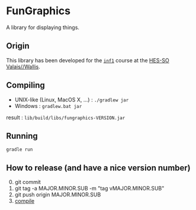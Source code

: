 # FunGraphics

A library for displaying things.

## Origin

This library has been developed for the [`inf1`](https://inf1.begincoding.net) course at
the [HES-SO Valais//Wallis](https://www.hevs.ch).

## Compiling

* UNIX-like (Linux, MacOS X, ...) : ```./gradlew jar```
* Windows : ```gradlew.bat jar```

result : `lib/build/libs/fungraphics-VERSION.jar`

## Running

```gradle run```

## How to release (and have a nice version number)

0. git commit
0. git tag -a MAJOR.MINOR.SUB -m "tag vMAJOR.MINOR.SUB"
0. git push origin MAJOR.MINOR.SUB
0. [compile](#Compiling)
